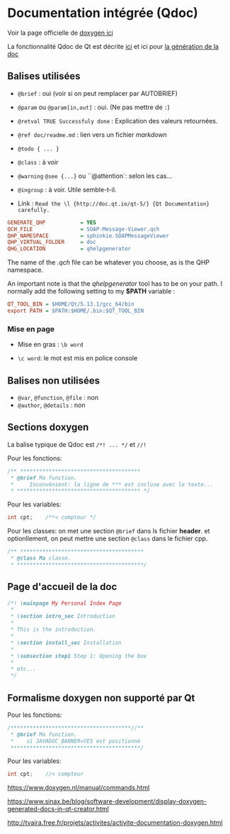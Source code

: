 # Documentation intégrée (Qdoc)



Voir la page officielle de [doxygen ici](https://www.doxygen.nl/manual/index.html)

La fonctionnalité Qdoc de Qt est décrite [ici](https://doc.qt.io/qt-5/qdoc-guide-writing.html) et ici pour [la génération de la doc](https://doc.qt.io/qt-5/qdoc-guide-conf.html)

## Balises utilisées

* `@brief` : oui (voir si on peut remplacer par AUTOBRIEF)

* `@param`  ou `@param[in,out]` : oui. (Ne pas mettre de `:`)

* `@retval TRUE Successfuly done` : Explication des valeurs retournées.

* `@ref doc/readme.md` : lien vers un fichier *markdown*

* `@todo { ... }` 

* `@class` : à voir

* `@warning` `@see {...}` ou ``@attention`: selon les cas...

* `@ingroup` : à voir. Utile semble-t-il.

* Link : `Read the \l {http://doc.qt.io/qt-5/} {Qt Documentation} carefully.`

  

```ini
GENERATE_QHP           = YES
QCH_FILE               = SOAP-Message-Viewer.qch
QHP_NAMESPACE          = sphinkie.SOAPMessageViewer
QHP_VIRTUAL_FOLDER     = doc
QHG_LOCATION           = qhelpgenerator
```

The name of the *.qch* file can be whatever you choose, as is the QHP namespace. 

An important note is that the *qhelpgenerator* tool has to be on your path. I normally add the following setting to my **$PATH** variable :

```ini
QT_TOOL_BIN = $HOME/Qt/5.13.1/gcc_64/bin
export PATH = $PATH:$HOME/.bin:$QT_TOOL_BIN
```



### Mise en page

* Mise en gras : `\b word`

* `\c word`: le mot est mis en police console

  

## Balises non utilisées

* `@var`, `@function`, `@file` : non
* `@author`, `@details` : non


## Sections doxygen



La balise typique de Qdoc est `/*! ... */`  et `//!`



Pour les fonctions:

```c++
/** **************************************
 * @brief Ma function.
 *     Inconvénient: la ligne de *** est incluse avec le texte...
 * *************************************** */ 
```
Pour les variables:
```c++
int cpt;    /**< compteur */
```

Pour les classes: on met une section `@brief` dans ls fichier **header**. et optionllement, on peut mettre une section `@class` dans le fichier cpp.
```c++
/** ***************************************
 * @class Ma classe.
 * ****************************************/ 
```



## Page d'accueil de la doc



```c++
/*! \mainpage My Personal Index Page
 *
 * \section intro_sec Introduction
 *
 * This is the introduction.
 *
 * \section install_sec Installation
 *
 * \subsection step1 Step 1: Opening the box
 *
 * etc...
 */
```



## Formalisme doxygen non supporté par Qt

Pour les fonctions:
```c++
/**************************************//**
 * @brief Ma function.
 *    si JAVADOC_BANNER=YES est positionné
 *****************************************/ 
```

Pour les variables:
```c++
int cpt;    //< compteur
```

https://www.doxygen.nl/manual/commands.html

https://www.sinax.be/blog/software-development/display-doxygen-generated-docs-in-qt-creator.html

http://tvaira.free.fr/projets/activites/activite-documentation-doxygen.html





